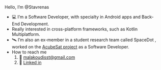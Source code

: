 Hello, I’m @Stavrenas
- 💻 I’m a Software Developer, with specialty in Android apps and Back-End Development.
- Really interested in cross-platform frameworks, such as Kotlin Multiplatform.
- 🛰 I’m also an ex-member in a student research team called SpaceDot , worked on the [AcubeSat project](https://gitlab.com/acubesat) as a Software Developer. 
- How to reach me
  1. 📩 malakoudisst@gmail.com
  2. 👤 [Linked in](https://www.linkedin.com/in/stavros-malakoudis-b20268159/)
